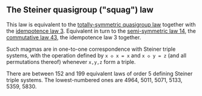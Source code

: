 ## The Steiner quasigroup ("squag") law

This law is equivalent to the [totally-symmetric quasigroup law](https://teorth.github.io/equational_theories/implications/?492) together with the [idempotence law 3](https://teorth.github.io/equational_theories/implications/?3).  Equivalent in turn to the [semi-symmetric law 14](https://teorth.github.io/equational_theories/implications/?14), the [commutative law 43](https://teorth.github.io/equational_theories/implications/?43), the idempotence law 3 together.

Such magmas are in one-to-one correspondence with Steiner triple systems, with the operation defined by `x ◇ x = x` and `x ◇ y = z` (and all permutations thereof) whenever `x,y,z` form a triple.

There are between 152 and 199 equivalent laws of order 5 defining Steiner triple systems.  The lowest-numbered ones are 4964, 5011, 5071, 5133, 5359, 5830.
